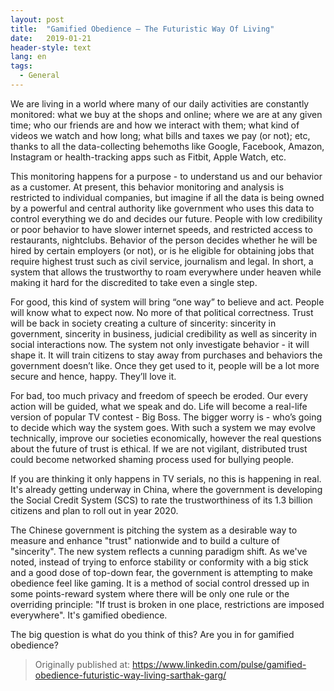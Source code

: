 ```yaml
---
layout: post
title:  "Gamified Obedience – The Futuristic Way Of Living"
date:   2019-01-21
header-style: text
lang: en
tags:
  - General
---
```

We are living in a world where many of our daily activities are constantly monitored: what we buy at the shops and online; where we are at any given time; who our friends are and how we interact with them; what kind of videos we watch and how long; what bills and taxes we pay (or not); etc, thanks to all the data-collecting behemoths like Google, Facebook, Amazon, Instagram or health-tracking apps such as Fitbit, Apple Watch, etc.

This monitoring happens for a purpose - to understand us and our behavior as a customer. At present, this behavior monitoring and analysis is restricted to individual companies, but imagine if all the data is being owned by a powerful and central authority like government who uses this data to control everything we do and decides our future. People with low credibility or poor behavior to have slower internet speeds, and restricted access to restaurants, nightclubs. Behavior of the person decides whether he will be hired by certain employers (or not), or is he eligible for obtaining jobs that require highest trust such as civil service, journalism and legal. In short, a system that allows the trustworthy to roam everywhere under heaven while making it hard for the discredited to take even a single step.

For good, this kind of system will bring “one way” to believe and act. People will know what to expect now. No more of that political correctness. Trust will be back in society creating a culture of sincerity: sincerity in government, sincerity in business, judicial credibility as well as sincerity in social interactions now. The system not only investigate behavior - it will shape it. It will train citizens to stay away from purchases and behaviors the government doesn’t like. Once they get used to it, people will be a lot more secure and hence, happy. They’ll love it.

For bad, too much privacy and freedom of speech be eroded. Our every action will be guided, what we speak and do. Life will become a real-life version of popular TV contest - Big Boss.  The bigger worry is - who’s going to decide which way the system goes. With such a system we may evolve technically, improve our societies economically, however the real questions about the future of trust is ethical. If we are not vigilant, distributed trust could become networked shaming process used for bullying people.

If you are thinking it only happens in TV serials, no this is happening in real. It's already getting underway in China, where the government is developing the Social Credit System (SCS) to rate the trustworthiness of its 1.3 billion citizens and plan to roll out in year 2020. 

The Chinese government is pitching the system as a desirable way to measure and enhance "trust" nationwide and to build a culture of "sincerity". The new system reflects a cunning paradigm shift. As we've noted, instead of trying to enforce stability or conformity with a big stick and a good dose of top-down fear, the government is attempting to make obedience feel like gaming. It is a method of social control dressed up in some points-reward system where there will be only one rule or the overriding principle: "If trust is broken in one place, restrictions are imposed everywhere". It's gamified obedience.

The big question is what do you think of this? Are you in for gamified obedience?

> Originally published at: https://www.linkedin.com/pulse/gamified-obedience-futuristic-way-living-sarthak-garg/
